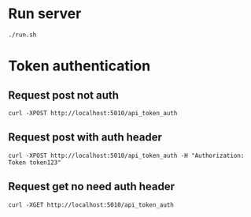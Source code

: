 # Run server 
```shell
./run.sh
```

# Token authentication

## Request post not auth
```shell
curl -XPOST http://localhost:5010/api_token_auth
```

## Request post with auth header
```shell
curl -XPOST http://localhost:5010/api_token_auth -H "Authorization: Token token123"
```

## Request get no need auth header
```shell
curl -XGET http://localhost:5010/api_token_auth
```

